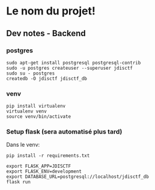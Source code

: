 
# Le nom du projet!


## Dev notes - Backend

### postgres

    sudo apt-get install postgresql postgresql-contrib
    sudo -u postgres createuser --superuser jdisctf
    sudo su - postgres
    createdb -O jdisctf jdisctf_db

### venv

    pip install virtualenv
    virtualenv venv
    source venv/bin/activate


### Setup flask (sera automatisé plus tard)

Dans le venv:

    pip install -r requirements.txt
    
    export FLASK_APP=JDISCTF
    export FLASK_ENV=development
    export DATABASE_URL=postgresql://localhost/jdisctf_db
    flask run